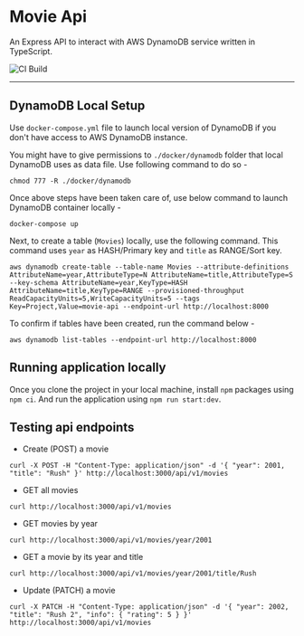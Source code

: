 # Movie Api
An Express API to interact with AWS DynamoDB service written in TypeScript.

![CI Build](https://github.com/DeepakChoudhari/movie-api/workflows/CI%20Build/badge.svg)

<hr>

## DynamoDB Local Setup
Use `docker-compose.yml` file to launch local version of DynamoDB if you don't have access to AWS DynamoDB instance.

You might have to give permissions to `./docker/dynamodb` folder that local DynamoDB uses as data file. Use following command to do so  -

`chmod 777 -R ./docker/dynamodb`

Once above steps have been taken care of, use below command to launch DynamoDB container locally -

`docker-compose up`

Next, to create a table (`Movies`) locally, use the following command. This command uses `year` as HASH/Primary key and `title` as RANGE/Sort key.

`aws dynamodb create-table --table-name Movies --attribute-definitions AttributeName=year,AttributeType=N AttributeName=title,AttributeType=S --key-schema AttributeName=year,KeyType=HASH AttributeName=title,KeyType=RANGE --provisioned-throughput ReadCapacityUnits=5,WriteCapacityUnits=5 --tags Key=Project,Value=movie-api --endpoint-url http://localhost:8000`

To confirm if tables have been created, run the command below -

`aws dynamodb list-tables --endpoint-url http://localhost:8000`

## Running application locally
Once you clone the project in your local machine, install `npm` packages using `npm ci`. And run the application using `npm run start:dev`.

## Testing api endpoints
- Create (POST) a movie

`curl -X POST -H "Content-Type: application/json" -d '{ "year": 2001, "title": "Rush" }' http://localhost:3000/api/v1/movies`

- GET all movies

`curl http://localhost:3000/api/v1/movies`

- GET movies by year

`curl http://localhost:3000/api/v1/movies/year/2001`

- GET a movie by its year and title

`curl http://localhost:3000/api/v1/movies/year/2001/title/Rush`


- Update (PATCH) a movie

`curl -X PATCH -H "Content-Type: application/json" -d '{ "year": 2002, "title": "Rush 2", "info": { "rating": 5 } }' http://localhost:3000/api/v1/movies`